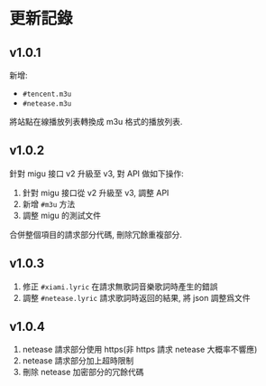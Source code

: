 # 更新記錄

## v1.0.1

新增:

- `#tencent.m3u`
- `#netease.m3u`

將站點在線播放列表轉換成 m3u 格式的播放列表.

## v1.0.2

針對 migu 接口 v2 升級至 v3, 對 API 做如下操作:

1. 針對 migu 接口從 v2 升級至 v3, 調整 API
2. 新增 `#m3u` 方法
3. 調整 migu 的測試文件

合併整個項目的請求部分代碼, 刪除冗餘重複部分.

## v1.0.3

1. 修正 `#xiami.lyric` 在請求無歌詞音樂歌詞時產生的錯誤
2. 調整 `#netease.lyric` 請求歌詞時返回的結果, 將 json 調整爲文件

## v1.0.4

1. netease 請求部分使用 https(非 https 請求 netease 大概率不響應)
2. netease 請求部分加上超時限制
3. 刪除 netease 加密部分的冗餘代碼